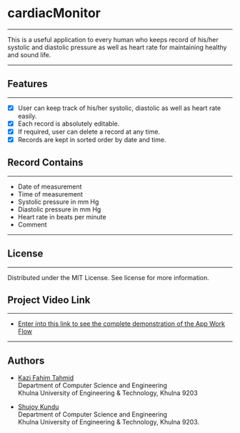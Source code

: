 # cardiacMonitor
***

This is a useful application to every human who keeps record of his/her systolic and diastolic pressure as well as heart rate for maintaining healthy and sound life.

<hr>

## Features
***

- [x] User can keep track of his/her systolic, diastolic as well as heart rate easily.
- [x] Each record is absolutely editable.
- [x] If required, user can delete a record at any time.
- [x] Records are kept in sorted order by date and time.

## Record Contains
***

- Date of measurement
- Time of measurement
- Systolic pressure in mm Hg
- Diastolic pressure in mm Hg
- Heart rate in beats per minute
- Comment

<hr>

## License
***

Distributed under the MIT License. See license for more information.

## Project Video Link
***

- [Enter into this link to see the complete demonstration of the App Work Flow](https://www.youtube.com/watch?v=PtNbWqZKgyw)<br>

<hr>


## Authors
- [Kazi Fahim Tahmid](https://github.com/Wolfpack075)<br>
Department of Computer Science and Engineering<br>
Khulna University of Engineering & Technology, Khulna 9203

- [Shujoy Kundu](https://github.com/AlfaSnitch)<br>
Department of Computer Science and Engineering<br>
Khulna University of Engineering & Technology, Khulna 9203.
